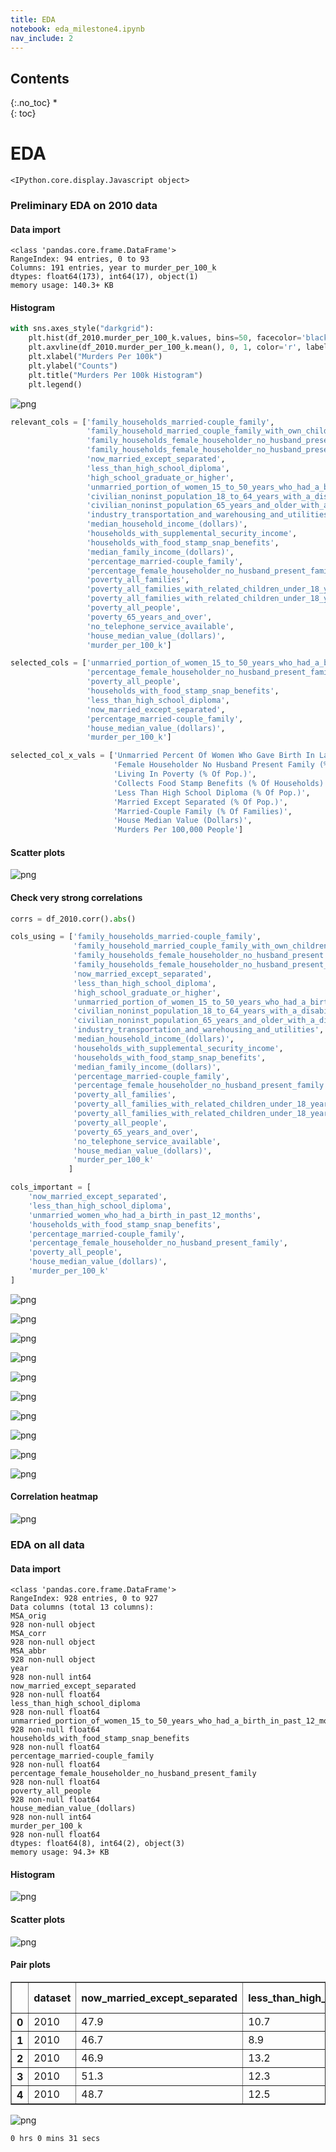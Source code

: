 ```yaml
---
title: EDA
notebook: eda_milestone4.ipynb
nav_include: 2
---
```


## Contents
{:.no_toc}
*  
{: toc}

# EDA










    <IPython.core.display.Javascript object>










### Preliminary EDA on 2010 data

#### Data import









    <class 'pandas.core.frame.DataFrame'>
    RangeIndex: 94 entries, 0 to 93
    Columns: 191 entries, year to murder_per_100_k
    dtypes: float64(173), int64(17), object(1)
    memory usage: 140.3+ KB


#### Histogram



```python
with sns.axes_style("darkgrid"):
    plt.hist(df_2010.murder_per_100_k.values, bins=50, facecolor='black')
    plt.axvline(df_2010.murder_per_100_k.mean(), 0, 1, color='r', label='Mean')
    plt.xlabel("Murders Per 100k")
    plt.ylabel("Counts")
    plt.title("Murders Per 100k Histogram")
    plt.legend()
```



![png](eda_milestone4_files/eda_milestone4_10_0.png)








```python
relevant_cols = ['family_households_married-couple_family',
                 'family_household_married_couple_family_with_own_children_under_18_years',
                 'family_households_female_householder_no_husband_present',
                 'family_households_female_householder_no_husband_present_with_own_children_under_18',
                 'now_married_except_separated',
                 'less_than_high_school_diploma',
                 'high_school_graduate_or_higher',
                 'unmarried_portion_of_women_15_to_50_years_who_had_a_birth_in_past_12_months',
                 'civilian_noninst_population_18_to_64_years_with_a_disability',
                 'civilian_noninst_population_65_years_and_older_with_a_disability',
                 'industry_transportation_and_warehousing_and_utilities',
                 'median_household_income_(dollars)',
                 'households_with_supplemental_security_income',
                 'households_with_food_stamp_snap_benefits',
                 'median_family_income_(dollars)',
                 'percentage_married-couple_family',
                 'percentage_female_householder_no_husband_present_family',
                 'poverty_all_families',
                 'poverty_all_families_with_related_children_under_18_years',
                 'poverty_all_families_with_related_children_under_18_years_with_related_children_under_5_years_only',
                 'poverty_all_people',
                 'poverty_65_years_and_over',
                 'no_telephone_service_available',
                 'house_median_value_(dollars)',
                 'murder_per_100_k']
```




```python
selected_cols = ['unmarried_portion_of_women_15_to_50_years_who_had_a_birth_in_past_12_months',
                 'percentage_female_householder_no_husband_present_family',
                 'poverty_all_people',
                 'households_with_food_stamp_snap_benefits',
                 'less_than_high_school_diploma',
                 'now_married_except_separated',
                 'percentage_married-couple_family',
                 'house_median_value_(dollars)',
                 'murder_per_100_k']
```




```python
selected_col_x_vals = ['Unmarried Percent Of Women Who Gave Birth In Last 12 Months',
                       'Female Householder No Husband Present Family (% Of Families)',
                       'Living In Poverty (% Of Pop.)',
                       'Collects Food Stamp Benefits (% Of Households)',
                       'Less Than High School Diploma (% Of Pop.)',
                       'Married Except Separated (% Of Pop.)',
                       'Married-Couple Family (% Of Families)',
                       'House Median Value (Dollars)',
                       'Murders Per 100,000 People']
```


#### Scatter plots






![png](eda_milestone4_files/eda_milestone4_16_0.png)


#### Check very strong correlations



```python
corrs = df_2010.corr().abs()
```




```python
cols_using = ['family_households_married-couple_family',
              'family_household_married_couple_family_with_own_children_under_18_years',
              'family_households_female_householder_no_husband_present',
              'family_households_female_householder_no_husband_present_with_own_children_under_18',
              'now_married_except_separated',
              'less_than_high_school_diploma',
              'high_school_graduate_or_higher',
              'unmarried_portion_of_women_15_to_50_years_who_had_a_birth_in_past_12_months',
              'civilian_noninst_population_18_to_64_years_with_a_disability',
              'civilian_noninst_population_65_years_and_older_with_a_disability',
              'industry_transportation_and_warehousing_and_utilities',
              'median_household_income_(dollars)',
              'households_with_supplemental_security_income',
              'households_with_food_stamp_snap_benefits',
              'median_family_income_(dollars)',
              'percentage_married-couple_family',
              'percentage_female_householder_no_husband_present_family',
              'poverty_all_families',
              'poverty_all_families_with_related_children_under_18_years',
              'poverty_all_families_with_related_children_under_18_years_with_related_children_under_5_years_only',
              'poverty_all_people',
              'poverty_65_years_and_over',
              'no_telephone_service_available',
              'house_median_value_(dollars)',
              'murder_per_100_k'
             ]
```








```python
cols_important = [
    'now_married_except_separated',
    'less_than_high_school_diploma',
    'unmarried_women_who_had_a_birth_in_past_12_months',
    'households_with_food_stamp_snap_benefits',
    'percentage_married-couple_family',
    'percentage_female_householder_no_husband_present_family',
    'poverty_all_people',
    'house_median_value_(dollars)',
    'murder_per_100_k'
]
```











![png](eda_milestone4_files/eda_milestone4_23_0.png)



![png](eda_milestone4_files/eda_milestone4_23_1.png)



![png](eda_milestone4_files/eda_milestone4_23_2.png)



![png](eda_milestone4_files/eda_milestone4_23_3.png)



![png](eda_milestone4_files/eda_milestone4_23_4.png)



![png](eda_milestone4_files/eda_milestone4_23_5.png)



![png](eda_milestone4_files/eda_milestone4_23_6.png)



![png](eda_milestone4_files/eda_milestone4_23_7.png)



![png](eda_milestone4_files/eda_milestone4_23_8.png)







![png](eda_milestone4_files/eda_milestone4_24_0.png)


#### Correlation heatmap










![png](eda_milestone4_files/eda_milestone4_27_0.png)


### EDA on all data

#### Data import









    <class 'pandas.core.frame.DataFrame'>
    RangeIndex: 928 entries, 0 to 927
    Data columns (total 13 columns):
    MSA_orig                                                                       928 non-null object
    MSA_corr                                                                       928 non-null object
    MSA_abbr                                                                       928 non-null object
    year                                                                           928 non-null int64
    now_married_except_separated                                                   928 non-null float64
    less_than_high_school_diploma                                                  928 non-null float64
    unmarried_portion_of_women_15_to_50_years_who_had_a_birth_in_past_12_months    928 non-null float64
    households_with_food_stamp_snap_benefits                                       928 non-null float64
    percentage_married-couple_family                                               928 non-null float64
    percentage_female_householder_no_husband_present_family                        928 non-null float64
    poverty_all_people                                                             928 non-null float64
    house_median_value_(dollars)                                                   928 non-null int64
    murder_per_100_k                                                               928 non-null float64
    dtypes: float64(8), int64(2), object(3)
    memory usage: 94.3+ KB


#### Histogram






![png](eda_milestone4_files/eda_milestone4_33_0.png)


#### Scatter plots






![png](eda_milestone4_files/eda_milestone4_35_0.png)


#### Pair plots








<div>
<style>
    .dataframe thead tr:only-child th {
        text-align: right;
    }

    .dataframe thead th {
        text-align: left;
    }

    .dataframe tbody tr th {
        vertical-align: top;
    }
</style>
<table border="1" class="dataframe">
  <thead>
    <tr style="text-align: right;">
      <th></th>
      <th>dataset</th>
      <th>now_married_except_separated</th>
      <th>less_than_high_school_diploma</th>
      <th>unmarried_portion_of_women_15_to_50_years_who_had_a_birth_in_past_12_months</th>
      <th>households_with_food_stamp_snap_benefits</th>
      <th>percentage_married-couple_family</th>
      <th>percentage_female_householder_no_husband_present_family</th>
      <th>poverty_all_people</th>
      <th>house_median_value_(dollars)</th>
      <th>murder_per_100_k</th>
    </tr>
  </thead>
  <tbody>
    <tr>
      <th>0</th>
      <td>2010</td>
      <td>47.9</td>
      <td>10.7</td>
      <td>41</td>
      <td>12.9</td>
      <td>73.7</td>
      <td>19.8</td>
      <td>15.5</td>
      <td>145000</td>
      <td>3.7</td>
    </tr>
    <tr>
      <th>1</th>
      <td>2010</td>
      <td>46.7</td>
      <td>8.9</td>
      <td>26.2</td>
      <td>10.3</td>
      <td>76.1</td>
      <td>17.9</td>
      <td>11.5</td>
      <td>199000</td>
      <td>1.5</td>
    </tr>
    <tr>
      <th>2</th>
      <td>2010</td>
      <td>46.9</td>
      <td>13.2</td>
      <td>44.6</td>
      <td>12.1</td>
      <td>69</td>
      <td>20.6</td>
      <td>17.2</td>
      <td>183300</td>
      <td>5.8</td>
    </tr>
    <tr>
      <th>3</th>
      <td>2010</td>
      <td>51.3</td>
      <td>12.3</td>
      <td>37.7</td>
      <td>9.8</td>
      <td>76.2</td>
      <td>17.2</td>
      <td>11.7</td>
      <td>218700</td>
      <td>3.5</td>
    </tr>
    <tr>
      <th>4</th>
      <td>2010</td>
      <td>48.7</td>
      <td>12.5</td>
      <td>37.9</td>
      <td>11.3</td>
      <td>71.6</td>
      <td>21.6</td>
      <td>14.8</td>
      <td>175900</td>
      <td>6.1</td>
    </tr>
  </tbody>
</table>
</div>








![png](eda_milestone4_files/eda_milestone4_38_0.png)














    0 hrs 0 mins 31 secs

